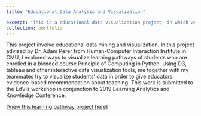```yaml
---
title: "Educational Data Analysis and Visualization" 

excerpt: "This is a educational data visualization project, in which we explored different factors' contribution to their final learning outcome, and visualized students' learning pathways in order to give educators evidence-based suggestions."  
collection: portfolio  
---
```

This project involve educational data mining and visualization. In this project advised by Dr. Adam Perer from Human-Computer Interaction Institute in CMU, I explored ways to visualize learning pathways of students who are enrolled in a blended course Principle of Computing in Python. Using D3, tableau and other interactive data visualization tools, me together with my teammates try to visualize students’ data in order to give educators evidence-based recommendation about teaching. This work is submitted to the EdViz workshop in conjunction to 2019 Learning Analytics and Knowledge Conference.   
 
[[View this learning pathway project here]](https://metals-ids-18fall.github.io/student-pathway/)
  
  





